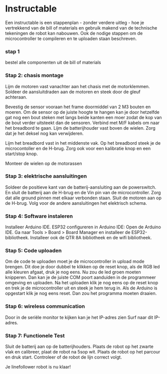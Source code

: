 # Instructable

Een instructable is een stappenplan - zonder verdere uitleg - hoe je vertrekkend van de bill of materials en gebruik makend van de technische tekeningen de robot kan nabouwen. Ook de nodige stappen om de microcontroller te compileren en te uploaden staan beschreven.  

### stap 1
bestel alle componenten uit de bill of materials  
### Stap 2:  chasis montage
Lijm de motoren vast vanachter aan het chasis met de motorklemmen. Soldeer de aansluitdraden aan de motoren en steek door de gleuf achteraan.

Bevestig de sensor vooraan het frame doormiddel van 2 M3 bouten en moeren. Om de sensor op de juiste hoogte te hangen kan je door hetzelfde gat nog een bout steken met langs beide kanten een moer zodat de kop van de bout verder uitsteekt dan de sensoren. Verbind met M/F kabels om naar het breadbord te gaan.
Lijm de batterijhouder vast boven de wielen. Zorg dat je het deksel nog kan verwijderen.

Lijm het breadbord vast in het middenste vak. Op het breadbord steek je de microcontoller en de H-brug. Zorg ook voor een kalibratie knop en een start/stop knop.

Monteer de wielen op de motorassen
### Stap 3: elektrische aansluitingen
Soldeer de positieve kant van de batterij-aansluiting aan de powerswitch. En sluit de batterij aan de H-brug en de Vin pin van de microcontroller. Zorg dat alle ground pinnen met elkaar verbonden staan.
Sluit de motoren aan op de H-brug.
Volg voor de andere aansluitingen het elektrisch schema.
### Stap 4: Software instaleren
 Installeer Arduino IDE.
ESP32 configureren in Arduino IDE:
Open de Arduino IDE.
Ga naar Tools > Board > Board Manager en installeer de ESP32-bibliotheek.
Installeer ook de QTR 8A bibliotheek en de wifi bibliotheek.
### Stap 5: Code uploaden
Om de code te uploaden moet je de microcontroller in upload mode brengen. Dit doe je door dubbel te klikken op de reset knop, als de RGB led alle kleuren afgaat, druk je nog eens. Nu zou de led groen moeten knipperen. Dan kan je de juiste COM poort aanduiden in de programmeer omgeving en uploaden. 
Na het uploaden klik je nog eens op de reset knop en trek je de microcontroller uit en steek je hem terug in. Als de Arduino is opgestart klik je nog eens reset. Dan zou het programma moeten draaien.
### Stap 6: wireless communication
Door in de seriële monitor te kijken kan je het IP-adres zien
Surf naar dit IP-adres.
### Stap 7: Functionele Test
Sluit de batterij aan op de batterijhouders.
Plaats de robot op het zwarte vlak en calibreer, plaat de robot na 5sop wit.
Plaats de robot op het parcour en druk start.
Controleer of de robot de lijn correct volgt.

Je linefollower robot is nu klaar!
